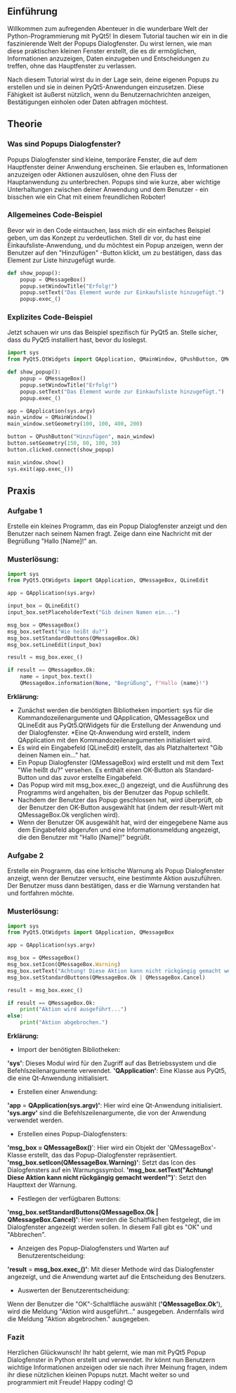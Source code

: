 ## Einführung
Willkommen zum aufregenden Abenteuer in die wunderbare Welt der Python-Programmierung mit PyQt5! In diesem Tutorial tauchen wir ein in die faszinierende Welt der Popups Dialogfenster. Du wirst lernen, wie man diese praktischen kleinen Fenster erstellt, die es dir ermöglichen, Informationen anzuzeigen, Daten einzugeben und Entscheidungen zu treffen, ohne das Hauptfenster zu verlassen.

Nach diesem Tutorial wirst du in der Lage sein, deine eigenen Popups zu erstellen und sie in deinen PyQt5-Anwendungen einzusetzen. Diese Fähigkeit ist äußerst nützlich, wenn du Benutzernachrichten anzeigen, Bestätigungen einholen oder Daten abfragen möchtest.

## Theorie
### Was sind Popups Dialogfenster?
Popups Dialogfenster sind kleine, temporäre Fenster, die auf dem Hauptfenster deiner Anwendung erscheinen. Sie erlauben es, Informationen anzuzeigen oder Aktionen auszulösen, ohne den Fluss der Hauptanwendung zu unterbrechen. Popups sind wie kurze, aber wichtige Unterhaltungen zwischen deiner Anwendung und dem Benutzer - ein bisschen wie ein Chat mit einem freundlichen Roboter!

### Allgemeines Code-Beispiel
Bevor wir in den Code eintauchen, lass mich dir ein einfaches Beispiel geben, um das Konzept zu verdeutlichen. Stell dir vor, du hast eine Einkaufsliste-Anwendung, und du möchtest ein Popup anzeigen, wenn der Benutzer auf den "Hinzufügen" -Button klickt, um zu bestätigen, dass das Element zur Liste hinzugefügt wurde.

```python
def show_popup():
    popup = QMessageBox()
    popup.setWindowTitle("Erfolg!")
    popup.setText("Das Element wurde zur Einkaufsliste hinzugefügt.")
    popup.exec_()
```
### Explizites Code-Beispiel
Jetzt schauen wir uns das Beispiel spezifisch für PyQt5 an. Stelle sicher, dass du PyQt5 installiert hast, bevor du loslegst.

```python
import sys
from PyQt5.QtWidgets import QApplication, QMainWindow, QPushButton, QMessageBox

def show_popup():
    popup = QMessageBox()
    popup.setWindowTitle("Erfolg!")
    popup.setText("Das Element wurde zur Einkaufsliste hinzugefügt.")
    popup.exec_()

app = QApplication(sys.argv)
main_window = QMainWindow()
main_window.setGeometry(100, 100, 400, 200)

button = QPushButton("Hinzufügen", main_window)
button.setGeometry(150, 80, 100, 30)
button.clicked.connect(show_popup)

main_window.show()
sys.exit(app.exec_())
```
## Praxis
### Aufgabe 1
Erstelle ein kleines Programm, das ein Popup Dialogfenster anzeigt und den Benutzer nach seinem Namen fragt. Zeige dann eine Nachricht mit der Begrüßung "Hallo [Name]!" an.

### Musterlösung:
```python
import sys
from PyQt5.QtWidgets import QApplication, QMessageBox, QLineEdit

app = QApplication(sys.argv)

input_box = QLineEdit()
input_box.setPlaceholderText("Gib deinen Namen ein...")

msg_box = QMessageBox()
msg_box.setText("Wie heißt du?")
msg_box.setStandardButtons(QMessageBox.Ok)
msg_box.setLineEdit(input_box)

result = msg_box.exec_()

if result == QMessageBox.Ok:
    name = input_box.text()
    QMessageBox.information(None, "Begrüßung", f"Hallo {name}!")
```
**Erklärung:**
* Zunächst werden die benötigten Bibliotheken importiert: sys für die Kommandozeilenargumente und QApplication, QMessageBox und QLineEdit aus PyQt5.QtWidgets für die Erstellung der Anwendung und der Dialogfenster.
*Eine Qt-Anwendung wird erstellt, indem QApplication mit den Kommandozeilenargumenten initialisiert wird.
* Es wird ein Eingabefeld (QLineEdit) erstellt, das als Platzhaltertext "Gib deinen Namen ein..." hat.
* Ein Popup Dialogfenster (QMessageBox) wird erstellt und mit dem Text "Wie heißt du?" versehen. Es enthält einen OK-Button als Standard-Button und das zuvor erstellte Eingabefeld.
* Das Popup wird mit msg_box.exec_() angezeigt, und die Ausführung des Programms wird angehalten, bis der Benutzer das Popup schließt.
* Nachdem der Benutzer das Popup geschlossen hat, wird überprüft, ob der Benutzer den OK-Button ausgewählt hat (indem der result-Wert mit QMessageBox.Ok verglichen wird).
* Wenn der Benutzer OK ausgewählt hat, wird der eingegebene Name aus dem Eingabefeld abgerufen und eine Informationsmeldung angezeigt, die den Benutzer mit "Hallo [Name]!" begrüßt.

### Aufgabe 2
Erstelle ein Programm, das eine kritische Warnung als Popup Dialogfenster anzeigt, wenn der Benutzer versucht, eine bestimmte Aktion auszuführen. Der Benutzer muss dann bestätigen, dass er die Warnung verstanden hat und fortfahren möchte.

### Musterlösung:
```python
import sys
from PyQt5.QtWidgets import QApplication, QMessageBox

app = QApplication(sys.argv)

msg_box = QMessageBox()
msg_box.setIcon(QMessageBox.Warning)
msg_box.setText("Achtung! Diese Aktion kann nicht rückgängig gemacht werden!")
msg_box.setStandardButtons(QMessageBox.Ok | QMessageBox.Cancel)

result = msg_box.exec_()

if result == QMessageBox.Ok:
    print("Aktion wird ausgeführt...")
else:
    print("Aktion abgebrochen.")
```
**Erklärung:**

* Import der benötigten Bibliotheken:

**'sys'**: Dieses Modul wird für den Zugriff auf das Betriebssystem und die Befehlszeilenargumente verwendet.
**'QApplication'**: Eine Klasse aus PyQt5, die eine Qt-Anwendung initialisiert.

* Erstellen einer Anwendung:

**'app** = **QApplication(sys.argv)'**: Hier wird eine Qt-Anwendung initialisiert. 
**'sys.argv'** sind die Befehlszeilenargumente, die von der Anwendung verwendet werden.

* Erstellen eines Popup-Dialogfensters:

**'msg_box = QMessageBox()**': Hier wird ein Objekt der 'QMessageBox'-Klasse erstellt, das das Popup-Dialogfenster repräsentiert.
**'msg_box.setIcon(QMessageBox.Warning)'**: Setzt das Icon des Dialogfensters auf ein Warnungssymbol.
**'msg_box.setText("Achtung! Diese Aktion kann nicht rückgängig gemacht werden!")**': Setzt den Haupttext der Warnung.

* Festlegen der verfügbaren Buttons:

**'msg_box.setStandardButtons(QMessageBox.Ok | QMessageBox.Cancel)'**: Hier werden die Schaltflächen festgelegt, die im Dialogfenster angezeigt werden sollen. In diesem Fall gibt es "OK" und "Abbrechen".

* Anzeigen des Popup-Dialogfensters und Warten auf Benutzerentscheidung:

**'result** = **msg_box.exec_()'**: Mit dieser Methode wird das Dialogfenster angezeigt, und die Anwendung wartet auf die Entscheidung des Benutzers.

* Auswerten der Benutzerentscheidung:

Wenn der Benutzer die "OK"-Schaltfläche auswählt (**'QMessageBox.Ok'**), wird die Meldung "Aktion wird ausgeführt..." ausgegeben.
Andernfalls wird die Meldung "Aktion abgebrochen." ausgegeben.

### Fazit
Herzlichen Glückwunsch! Ihr habt gelernt, wie man mit PyQt5 Popup Dialogfenster in Python erstellt und verwendet. Ihr könnt nun Benutzern wichtige Informationen anzeigen oder sie nach ihrer Meinung fragen, indem ihr diese nützlichen kleinen Popups nutzt. Macht weiter so und programmiert mit Freude! Happy coding! 😊
